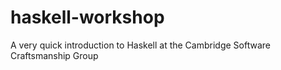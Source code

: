 haskell-workshop
================

A very quick introduction to Haskell at the Cambridge Software Craftsmanship Group

